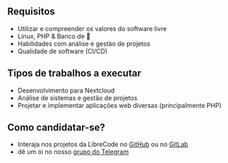 ## Requisitos
* Utilizar e compreender os valores do software livre
* Linux, PHP & Banco de 🎲
* Habilidades com análise e gestão de projetos
* Qualidade de software (CI/CD)

## Tipos de trabalhos a executar
* Desenvolvimento para Nextcloud
* Análise de sistemas e gestão de projetos
* Projetar e implementar aplicações web diversas (principalmente PHP)

## Como candidatar-se?
* Interaja nos projetos da LibreCode no [GitHub](https://github.com/LibreCodeCoop) ou no [GitLab](https://gitlab.com/LibreCodeCoop)
* dê um oi no nosso [grupo do Telegram](https://t.me/LibreCodeCoop)